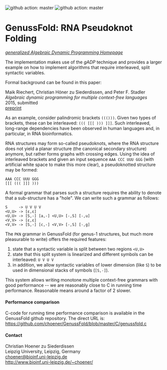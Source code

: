![github action: master](https://github.com/choener/SciBaseTypes/actions/workflows/ci.yml/badge.svg)
![github action: master](https://github.com/choener/SciBaseTypes/actions/workflows/hackage.yml/badge.svg)

# GenussFold: RNA Pseudoknot Folding

[*generalized Algebraic Dynamic Programming Homepage*](http://www.bioinf.uni-leipzig.de/Software/gADP/)

The implementation makes use of the *gADP* technique and provides a larger
example on how to implement algorithms that require interleaved, split
syntactic variables.

Formal background can be found in this paper:

Maik Riechert, Christian Höner zu Siederdissen, and Peter F. Stadler  
*Algebraic dynamic programming for multiple context-free languages*  
2015, submitted  
[preprint](http://www.bioinf.uni-leipzig.de/Software/gADP/preprints/rie-hoe-2015.pdf)  



As an example, consider palindromic brackets `((()))`. Given two types of
brackets, these can be interleaved: `((( [[[ ))) ]]]`. Such interleaved,
long-range dependencies have been observed in human languages and, in
particular, in RNA bioinformatics.

RNA structures may form so-called pseudoknots, where the RNA structure does not
yield a planar structure (the canonical secondary structure) anymore, but
rather forms graphs with crossing edges. Using the idea of interleaved brackets
and given an input sequence `AAA CCC UUU GGG` (with artificial white space to
make this more clear), a pseudoknotted structure may be formed:

```
AAA CCC UUU GGG  
[[[ ((( ]]] )))
```

A formal grammar that parses such a structure requires the ability to denote
that a sub-structure has a "hole". We can write such a grammar as follows:

```
S     -> U V U V  
<U,U> -> [ε,ε]  
<U,U> -> [S,-] [a,-] <U,U> [-,S] [-,u]  
<V,V> -> [ε,ε]  
<V,V> -> [S,-] [c,-] <V,V> [-,S] [-,g]
```

The `PKN` grammar in GenussFold (for genus-1 structures, but much more
pleasurable to write) offers the required features:

1. state that a syntactic variable is split between two regions `<U,U>`
1. state that this split system is linearized and different symbols can be
   interleaved: `U V U V`
1. in addition, we allow syntactic variables of lower dimension (like `S`) to
   be used in dimensional stacks of symbols (`[S,-]`).

This system allows writing monotone multiple context-free grammars with good
performance -- we are reasonably close to C in running time performance.
Reasonable means around a factor of 2 slower.



#### Performance comparison

C-code for running time performance comparison is available in the GenussFold
github repository. The direct URL is:
<https://github.com/choener/GenussFold/blob/master/C/genussfold.c>

#### Contact

Christian Hoener zu Siederdissen  
Leipzig University, Leipzig, Germany  
choener@bioinf.uni-leipzig.de  
http://www.bioinf.uni-leipzig.de/~choener/  

